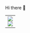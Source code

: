 Hi there 👋

<table>
  <tr>
    <td>
      <a href="https://github.com/anuraghazra/github-readme-stats">
        <img src="https://github-readme-stats.vercel.app/api?username=WangQAQ&count_private=true&show_icons=true" />
      </a>
      <br>
      <a href="https://github.com/anuraghazra/github-readme-stats">
        <img src="https://github-readme-stats.vercel.app/api/top-langs/?username=WangQAQ&layout=compact" />
      </a>
    </td>
  </tr>
</table>
